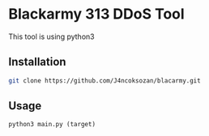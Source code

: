 # Blackarmy 313 DDoS Tool 
This tool is using python3
## Installation



```bash
git clone https://github.com/J4ncoksozan/blacarmy.git
```

## Usage

```
python3 main.py (target)
```

